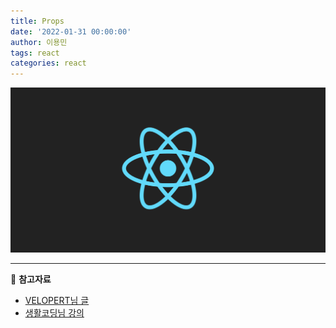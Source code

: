 ```yaml
---
title: Props
date: '2022-01-31 00:00:00'
author: 이용민
tags: react 
categories: react
---
```


![react-logo.png](react-logo.png)


---

📂 **참고자료** 
* [VELOPERT님 글](https://velopert.com/3621)
* [생활코딩님 강의](https://www.inflearn.com/course/react-%EC%83%9D%ED%99%9C%EC%BD%94%EB%94%A9/dashboard)
